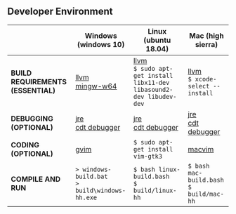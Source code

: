 ## Developer Environment
|                                | Windows (windows 10)       | Linux (ubuntu 18.04) | Mac (high sierra) |
| ------------------------------ | -------------------------- | -------------------- | ----------------- |
| **BUILD REQUIREMENTS (ESSENTIAL)** | [llvm][1]<br>[mingw-w64](https://sourceforge.net/projects/mingw-w64/) | [llvm][1]<br>`$ sudo apt-get install libx11-dev libasound2-dev libudev-dev` | [llvm][1]<br>`$ xcode-select --install` |
| **DEBUGGING (OPTIONAL)**           | [jre][2]<br>[cdt debugger][3] | [jre][2]<br>[cdt debugger][3]  | [jre][2]<br>[cdt debugger][3] |
| **CODING (OPTIONAL)**              | [gvim](https://www.vim.org/download.php#pc) | `$ sudo apt-get install vim-gtk3`  | [macvim](https://github.com/macvim-dev/macvim/releases) |
| **COMPILE AND RUN**                | `> windows-build.bat`<br>`> build\windows-hh.exe`| `$ bash linux-build.bash`<br>`$ build/linux-hh` | `$ bash mac-build.bash`<br>`$ build/mac-hh` |

[1]: http://releases.llvm.org/
[2]: https://www.oracle.com/technetwork/java/javase/downloads/jre8-downloads-2133155.html
[3]: https://download.eclipse.org/tools/cdt/releases/9.6/cdt-9.6.0/rcp/

